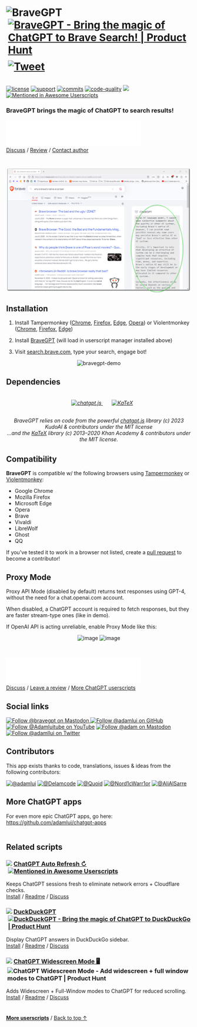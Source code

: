 <h1>
  <picture>
    <source media="(prefers-color-scheme: dark)" srcset="https://media.bravegpt.com/images/bravegpt-logo-dark-mode-730x135.png">
    <img alt="BraveGPT" width=322 height-58 src="https://media.bravegpt.com/images/bravegpt-logo-light-mode-730x135.png">
  </picture>
  <a href="https://www.producthunt.com/posts/bravegpt?utm_source=badge-featured&utm_medium=badge&utm_souce=badge-bravegpt" target="_blank"><img src="https://api.producthunt.com/widgets/embed-image/v1/featured.svg?post_id=385630&theme=light" alt="BraveGPT - Bring&#0032;the&#0032;magic&#0032;of&#0032;ChatGPT&#0032;to&#0032;Brave&#0032;Search&#0033; | Product Hunt" style="width: 156px; height: 34px; margin:0 0 11px 5px;" width="156" height="34" /></a>
  <a href="https://twitter.com/intent/tweet?text=This%20add-on%20adds%20%23ChatGPT%20answers%20right%20besides%20Brave%20Search%20results%21&url=https://www.bravegpt.com&hashtags=greasemonkey,javascript,ai"><img alt="Tweet" style="margin:0 0 14px 5px;" src="https://img.shields.io/twitter/url/http/shields.io.svg?style=social"></a>
  
</h1>

[![license](https://img.shields.io/badge/License-MIT-green.svg)](../LICENSE.md)
[![support](https://img.shields.io/badge/Support-Chrome/Firefox/Edge/Opera/Brave/Vivaldi/LibreWolf/Ghost/QQ-989898.svg)](#compatibility)
[![commits](https://img.shields.io/github/commit-activity/w/kudoai/bravegpt?label=Commits)](https://github.com/adamlui/userscripts/commits/master/chatgpt/bravegpt)
[![code-quality](https://img.shields.io/codefactor/grade/github/kudoai/bravegpt?label=Code%20Quality)](https://www.codefactor.io/repository/github/kudoai/bravegpt)
<a alt="chatgpt.js" href="https://github.com/chatgptjs/chatgpt.js"><img height=20 src="https://i.imgur.com/AwQqCmB.png"></a>
[![Mentioned in Awesome Userscripts](https://awesome.re/mentioned-badge.svg)](https://github.com/awesome-scripts/awesome-userscripts#brave-search)

<h3><b>BraveGPT</b> brings the magic of ChatGPT to search results!</h3>

<a href="https://greasyfork.org/en/scripts/462440-bravegpt"><img alt="Install this script" src="https://github.com/adamlui/userscripts/raw/master/media/images/buttons/install-button.svg"></a><a href="#installation"><img alt="How to install" title="How to install" src="https://github.com/adamlui/userscripts/raw/master/media/images/buttons/help-button.svg"></a>
<br>
[Discuss](https://github.bravegpt.com/discussions) / 
[Review](https://greasyfork.org/en/scripts/462440-bravegpt/feedback#post-discussion) / 
[Contact author](https://github.com/adamlui)

#

<img src="https://raw.githubusercontent.com/kudoai/bravegpt/master/media/images/screenshots/brave-ai.png">

## Installation

1. Install Tampermonkey ([Chrome](https://chrome.google.com/webstore/detail/tampermonkey/dhdgffkkebhmkfjojejmpbldmpobfkfo), [Firefox](https://addons.mozilla.org/firefox/addon/tampermonkey/), [Edge](https://microsoftedge.microsoft.com/addons/detail/tampermonkey/iikmkjmpaadaobahmlepeloendndfphd), [Opera](https://addons.opera.com/en/extensions/details/tampermonkey-beta/)) or Violentmonkey ([Chrome](https://chrome.google.com/webstore/detail/violent-monkey/jinjaccalgkegednnccohejagnlnfdag), [Firefox](https://addons.mozilla.org/firefox/addon/violentmonkey/), [Edge](https://microsoftedge.microsoft.com/addons/detail/violentmonkey/eeagobfjdenkkddmbclomhiblgggliao))

2. Install [BraveGPT](https://greasyfork.org/en/scripts/462440-bravegpt) (will load in userscript manager installed above)

3. Visit [search.brave.com](https://search.brave.com), type your search, engage bot!

<div align="center">

![bravegpt-demo](https://user-images.githubusercontent.com/10906554/227480635-2ab5270e-d3f1-4857-8d6c-c4abd5eb6956.gif)

</div>

## Dependencies

<h6>
<div align="center">
<br />

<a href="https://chatgpt.js.org">
<picture>
    <source media="(prefers-color-scheme: dark)" srcset="https://raw.githubusercontent.com/chatgptjs/chatgpt.js/main/media/images/chatgpt.js-logo-dark-mode-5995x619.png">
    <img width=455 alt="chatgpt.js" style="margin: 0 0 -13px 18px" src="https://raw.githubusercontent.com/chatgptjs/chatgpt.js/main/media/images/chatgpt.js-logo-light-mode-5995x619.png">
</picture></a>
<a href="https://katex.org">
    <img width=175 alt="KaTeX" style="margin: 0 0 -13px 24px" src="https://i.imgur.com/3FBdSCi.png">
</a>
<br /><br />

BraveGPT relies on code from the powerful [chatgpt.js](https://github.com/chatgptjs/chatgpt.js) library (c) 2023 KudoAI & contributors under the MIT license
<br>...and the [KaTeX](https://github.com/KaTeX/KaTeX) library (c) 2013–2020 Khan Academy & contributors under the MIT license.

</div>
</h6>

## Compatibility

**BraveGPT** is compatible w/ the following browsers using [Tampermonkey](https://www.tampermonkey.net/) or [Violentmonkey](https://violentmonkey.github.io/):

- Google Chrome
- Mozilla Firefox
- Microsoft Edge
- Opera
- Brave
- Vivaldi
- LibreWolf
- Ghost
- QQ

If you've tested it to work in a browser not listed, create a [pull request](https://github.bravegpt.com/pulls) to become a contributor!

## Proxy Mode

Proxy API Mode (disabled by default) returns text responses using GPT-4, without the need for a chat.openai.com account.

When disabled, a ChatGPT account is required to fetch responses, but they are faster stream-type ones (like in demo).

If OpenAI API is acting unreliable, enable Proxy Mode like this:

<div align='center'>

![image](https://user-images.githubusercontent.com/10906554/229068389-795e517f-a95c-4c2f-829c-3fa83a6dbf73.png)
![image](https://user-images.githubusercontent.com/10906554/229728672-3fec6a2d-c4fe-4738-871d-56c1d97cb2c5.png)

</div>

<br>

<a href="https://greasyfork.org/en/scripts/462440-bravegpt"><img alt="Install this script" src="https://github.com/adamlui/userscripts/raw/master/media/images/buttons/install-button.svg"></a><a href="#installation"><img alt="How to install" title="How to install" src="https://github.com/adamlui/userscripts/raw/master/media/images/buttons/help-button.svg"></a>
<br>
[Discuss](https://github.bravegpt.com/discussions) /
[Leave a review](https://greasyfork.org/en/scripts/462440-bravegpt/feedback#post-discussion) /
[More ChatGPT userscripts](https://github.com/adamlui/userscripts/tree/master/chatgpt)

## Social links

<a href="https://technodon.org/@bravegpt" target="_blank"><img align="bottom" src="https://img.shields.io/mastodon/follow/110077227154250890?domain=https%3A%2F%2Ftechnodon.org&style=social" alt="Follow @bravegpt on Mastodon" title="Mastodon">
[![Follow @adamlui on GitHub](https://img.shields.io/github/followers/adamlui?label=Follow%20%40adamlui&style=social "GitHub")](https://github.com/adamlui)
[![Follow @Adamluitube on YouTube](https://img.shields.io/youtube/channel/subscribers/UCgBMqK7SRL5R__3qM-YAcSg?label=Follow%20%40adamluitube&style=social)](https://www.youtube.com/AdamLuiTube?sub_confirmation=1)
<a href="https://elonsucks.org/@adam" target="_blank"><img align="bottom" src="https://img.shields.io/mastodon/follow/109387703022229926?domain=https%3A%2F%2Felonsucks.org&style=social" alt="Follow @adam on Mastodon" title="Mastodon">
[![Follow @adamllui on Twitter](https://img.shields.io/twitter/follow/adamllui?style=social)](https://twitter.com/adamllui)

## Contributors

This app exists thanks to code, translations, issues & ideas from the following contributors:

[![@adamlui](https://images.weserv.nl/?url=https://avatars.githubusercontent.com/u/10906554?first-contrib=2023.03.23&h=50&w=50&mask=circle&maxage=7d)](https://github.com/adamlui)
[![@Delamcode](https://images.weserv.nl/?url=https://avatars.githubusercontent.com/u/68170410?first-contrib=2023.02.19&h=50&w=50&mask=circle&maxage=7d)](https://github.com/Delamcode)
[![@Quoid](https://images.weserv.nl/?url=https://avatars.githubusercontent.com/u/7660254?first-contrib=2023.02.19&h=50&w=50&mask=circle&maxage=7d)](https://github.com/Quoid)
[![@Nord1cWarr1or](https://images.weserv.nl/?url=https://avatars.githubusercontent.com/u/47604048?first-contrib=2023.03.26&h=50&w=50&mask=circle&maxage=7d)](https://github.com/Nord1cWarr1or)
[![@AliAlSarre](https://images.weserv.nl/?url=https://avatars.githubusercontent.com/u/129722778?first-contrib=2023.05.23&h=50&w=50&mask=circle&maxage=7d)](https://github.com/AliAlSarre)

## More ChatGPT apps

For even more epic ChatGPT apps, go here: https://github.com/adamlui/chatgpt-apps
<br><br>

## Related scripts

### <picture><source media="(prefers-color-scheme: dark)" srcset="https://i.imgur.com/RduASbD.png"><img width=16 src="https://raw.githubusercontent.com/adamlui/chatgpt-userscripts/main/media/icons/openai-favicon64.png"></picture> [ChatGPT Auto Refresh ↻](https://github.com/adamlui/chatgpt-auto-refresh/tree/main/greasemonkey) <a href="https://github.com/awesome-scripts/awesome-userscripts#chatgpt"><img src="https://awesome.re/mentioned-badge.svg" alt="Mentioned in Awesome Userscripts" style="margin:0 0 -2px 5px"></a>

Keeps ChatGPT sessions fresh to eliminate network errors + Cloudflare checks.
<br>[Install](https://greasyfork.org/en/scripts/462422-chatgpt-auto-refresh) / 
[Readme](https://github.com/adamlui/chatgpt-auto-refresh/tree/main/greasemonkey/README.md) / 
[Discuss](https://github.com/adamlui/chatgpt-auto-refresh/discussions)

### <img src="https://media.duckduckgpt.com/images/ddgpt-icon48.png" width=17> [DuckDuckGPT](https://duckduckgpt.com/greasemonkey) <a href="https://www.producthunt.com/posts/duckduckgpt?utm_source=badge-featured&utm_medium=badge&utm_souce=badge-duckduckgpt" target="_blank"><img src="https://api.producthunt.com/widgets/embed-image/v1/featured.svg?post_id=379261&theme=light" alt="DuckDuckGPT - Bring&#0032;the&#0032;magic&#0032;of&#0032;ChatGPT&#0032;to&#0032;DuckDuckGo | Product Hunt" style="width: 112px; height: 24px; margin:0 0 -4px 5px;" width="112" height="24" /></a>

Display ChatGPT answers in DuckDuckGo sidebar.
<br>[Install](https://greasyfork.org/en/scripts/459849-duckduckgpt) / 
[Readme](https://duckduckgpt.com/greasemonkey/README.md) / 
[Discuss](https://github.duckduckgpt.com/discussions)

### <picture><source media="(prefers-color-scheme: dark)" srcset="https://i.imgur.com/RduASbD.png"><img width=16 src="https://raw.githubusercontent.com/adamlui/userscripts/master/chatgpt/media/icons/openai-favicon64.png"></picture> [ChatGPT Widescreen Mode 🖥️](https://github.com/adamlui/chatgpt-widescreen/tree/main/greasemonkey) <img src="https://raw.githubusercontent.com/adamlui/chatgpt-widescreen/main/media/images/badges/product-hunt/product-of-the-week-2-larger-centered-rounded-light.svg" alt="ChatGPT&#0032;Widescreen&#0032;Mode - Add&#0032;widescreen&#0032;&#0043;&#0032;full&#0032;window&#0032;modes&#0032;to&#0032;ChatGPT | Product Hunt" style="width: auto; height: 24px; margin:0 0 -4px 3px;" width="auto" height="24" />

Adds Widescreen + Full-Window modes to ChatGPT for reduced scrolling.
<br>[Install](https://greasyfork.org/en/scripts/461473-chatgpt-widescreen-mode) / 
[Readme](https://github.com/adamlui/chatgpt-widescreen/tree/main/greasemonkey/README.md) / 
[Discuss](https://github.com/adamlui/chatgpt-widescreen/discussions)

#

<a href="https://github.com/adamlui/userscripts">**More userscripts**</a> / 
<a href="#----------------">Back to top ↑</a>
